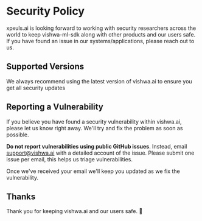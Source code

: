 # Security Policy

xpxuls.ai is looking forward to working with security researchers across the world to keep vishwa-ml-sdk along with other products and our users safe. If you have found an issue in our systems/applications, please reach out to us.

## Supported Versions
We always recommend using the latest version of vishwa.ai to ensure you get all security updates

## Reporting a Vulnerability

If you believe you have found a security vulnerability within vishwa.ai, please let us know right away. We'll try and fix the problem as soon as possible.

**Do not report vulnerabilities using public GitHub issues**. Instead, email <support@vishwa.ai> with a detailed account of the issue. Please submit one issue per email, this helps us triage vulnerabilities.

Once we've received your email we'll keep you updated as we fix the vulnerability.

## Thanks

Thank you for keeping vishwa.ai and our users safe. 🙇